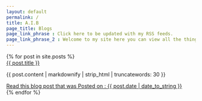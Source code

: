 ```yaml
---
layout: default
permalink: /
title: A.I.B
page_title: Blogs
page_link_phrase : Click here to be updated with my RSS feeds.
page_link_phrase_2 : Welcome to my site here you can view all the things about me, now check all my blogs below.
---
```


<div class="p-4 bg-grey-lightest">
	{% for post in site.posts %}
	<div>
		<a href="{{ post.url }}" class="text-xl text-grey-dark font-bold no-underline hover:text-black">
			{{ post.title }}    
		</a>
	</div>
	<p class="text-grey-darkest text-base leading-normal mt-1">
			 {{ post.content | markdownify | strip_html | truncatewords: 30 }}
	</p>
	<div class="mb-8 text-grey-darkest text-base leading-normal mt-2">
		<a href="" class="text-grey-darker hover:text-black text-sm no-underline hover:underline">Read this blog post that was Posted on : {{ post.date | date_to_string }} </a>
	</div>
	{% endfor %}
</div>


<!-- 
<section>
	{% for post in site.posts %}
	<div class="project-container">
		<a href="{{ site.github.url }}/projects/{{ project.url }}">
			<div class="project-unit" data-folder="{{ site.github.url }}/projects/{{ project.url }}" style="background-image: url({{ site.github.url }}/assets/img/projects/{{ project.url }}/thumbnail.jpg)">
				<div class="project-overlay">
					<strong>{{ post.title }} <i class="fa fa-arrow-right" aria-hidden="true"></i></strong>
				</div>
			</div>
		</a>
	</div>
	{% endfor %}
</section>
 -->
